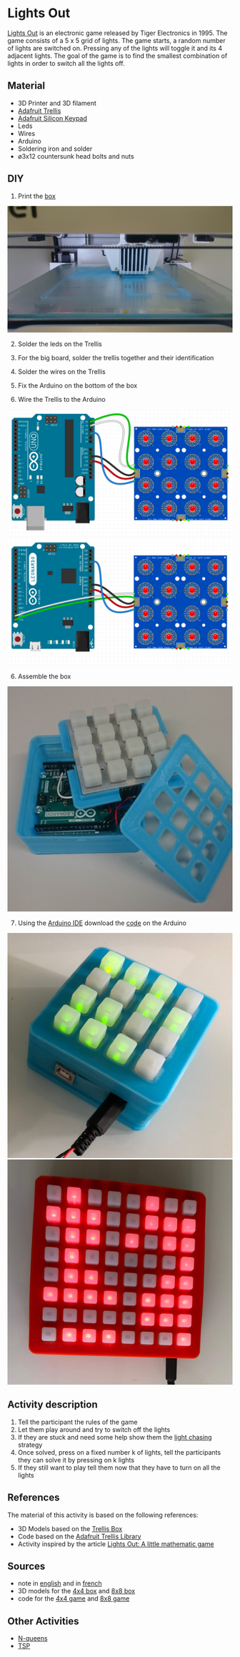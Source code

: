 # Lights Out

[Lights Out](https://en.wikipedia.org/wiki/Lights_Out_(game)) is an electronic game released by Tiger Electronics in 1995.
The game consists of a 5 x 5 grid of lights. The game starts, a random number of lights are switched on. Pressing any of the lights will toggle it and its 4 adjacent lights. The goal of the game is to find the smallest combination of lights in order to switch all the lights off.

## Material
  - 3D Printer and 3D filament
  - [Adafruit Trellis](https://www.adafruit.com/product/1616)
  - [Adafruit Silicon Keypad](https://www.adafruit.com/product/1611)
  - Leds
  - Wires
  - Arduino
  - Soldering iron and solder
  - ø3x12 countersunk head bolts and nuts

## DIY
  1. Print the [box](https://github.com/mpelleau/FunCS/tree/master/LightsOut/3DModels/)
  
  ![Print](https://raw.githubusercontent.com/mpelleau/FunCS/master/LightsOut/pictures/Print.jpg)
  
  2. Solder the leds on the Trellis
  
  2. For the big board, solder the trellis together and their identification
  
  3. Solder the wires on the Trellis
  4. Fix the Arduino on the bottom of the box
  5. Wire the Trellis to the Arduino
  
  ![Wire on Uno](https://raw.githubusercontent.com/mpelleau/FunCS/master/LightsOut/pictures/UnoWiring.jpg)![Wire on Leonardo](https://raw.githubusercontent.com/mpelleau/FunCS/master/LightsOut/pictures/LeonardoWiring.jpg)
  
  6. Assemble the box
  
  ![Assemble](https://raw.githubusercontent.com/mpelleau/FunCS/master/LightsOut/pictures/Assembler.jpg)
  
  7. Using the [Arduino IDE](https://www.arduino.cc/en/Main/Software) download the [code](https://github.com/mpelleau/FunCS/tree/master/LightsOut/code/) on the Arduino
  
  ![Small board](https://raw.githubusercontent.com/mpelleau/FunCS/master/LightsOut/pictures/small.jpg)![Big board](https://raw.githubusercontent.com/mpelleau/FunCS/master/LightsOut/pictures/big.jpg)

## Activity description
  1. Tell the participant the rules of the game
  2. Let them play around and try to switch off the lights
  3. If they are stuck and need some help show them the [light chasing](https://en.wikipedia.org/wiki/Lights_Out_(game)#Light_chasing) strategy
  4. Once solved, press on a fixed number k of lights, tell the participants they can solve it by pressing on k lights
  5. If they still want to play tell them now that they have to turn on all the lights

## References
The material of this activity is based on the following references:
  - 3D Models based on the [Trellis Box](https://www.thingiverse.com/thing:211447)
  - Code based on the [Adafruit Trellis Library](https://github.com/adafruit/Adafruit_Trellis_Library)
  - Activity inspired by the article [Lights Out: A little mathematic game](https://github.com/Mystelven/LightsOuts-Math)

## Sources
  - note in [english](https://github.com/mpelleau/FunCS/tree/master/LightsOut/note.pdf) and in [french](https://github.com/mpelleau/FunCS/tree/master/LightsOut/fiche.pdf)
  - 3D models for the [4x4 box](https://github.com/mpelleau/FunCS/tree/master/LightsOut/3DModels/Trellis_box_4x4/) and [8x8 box](https://github.com/mpelleau/FunCS/tree/master/LightsOut/3DModels/Trellis_box_8x8/)
  - code for the [4x4 game](https://github.com/mpelleau/FunCS/tree/master/LightsOut/code/LightsOut4x4.ino) and [8x8 game](https://github.com/mpelleau/FunCS/tree/master/LightsOut/code/LightsOut8x8.ino)

## Other Activities
  - [N-queens](./n-queens.md)
  - [TSP](./tsp.md)